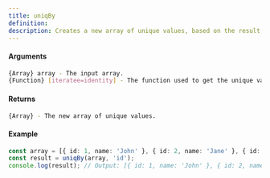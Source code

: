 ```yaml
---
title: uniqBy
definition: 
description: Creates a new array of unique values, based on the result of the given iteratee function.
---
```



#### Arguments


```bash
{Array} array - The input array.
{Function} [iteratee=identity] - The function used to get the unique value for each element.
```


#### Returns


```bash
{Array} - The new array of unique values.
```


#### Example


```ts
const array = [{ id: 1, name: 'John' }, { id: 2, name: 'Jane' }, { id: 1, name: 'Jim' }];
const result = uniqBy(array, 'id');
console.log(result); // Output: [{ id: 1, name: 'John' }, { id: 2, name: 'Jane' }]
```